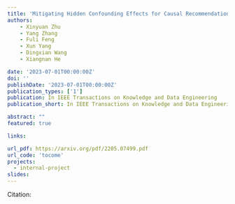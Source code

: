 ```yaml
---
title: 'Mitigating Hidden Confounding Effects for Causal Recommendation'
authors:
	- Xinyuan Zhu
	- Yang Zhang
	- Fuli Feng
	- Xun Yang
	- Dingxian Wang 
	- Xiangnan He

date: '2023-07-01T00:00:00Z'
doi: ''
publishDate: '2023-07-01T00:00:00Z'
publication_types: ['1']
publication: In IEEE Transactions on Knowledge and Data Engineering 
publication_short: In IEEE Transactions on Knowledge and Data Engineering 

abstract: ""
featured: true

links:

url_pdf: https://arxiv.org/pdf/2205.07499.pdf
url_code: 'tocome'
projects:
  - internal-project
slides:
---
```




Citation:
